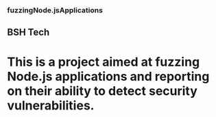 ### fuzzingNode.jsApplications

## BSH Tech

# This is a project aimed at fuzzing Node.js applications and reporting on their ability to detect security vulnerabilities.